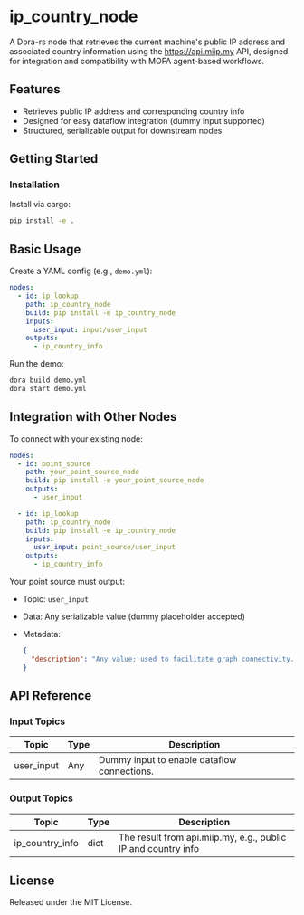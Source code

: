 # ip_country_node

A Dora-rs node that retrieves the current machine's public IP address and associated country information using the https://api.miip.my API, designed for integration and compatibility with MOFA agent-based workflows.

## Features
- Retrieves public IP address and corresponding country info
- Designed for easy dataflow integration (dummy input supported)
- Structured, serializable output for downstream nodes

## Getting Started

### Installation
Install via cargo:
```bash
pip install -e .
```

## Basic Usage

Create a YAML config (e.g., `demo.yml`):

```yaml
nodes:
  - id: ip_lookup
    path: ip_country_node
    build: pip install -e ip_country_node
    inputs:
      user_input: input/user_input
    outputs:
      - ip_country_info
```

Run the demo:

```bash
dora build demo.yml
dora start demo.yml
```

## Integration with Other Nodes

To connect with your existing node:

```yaml
nodes:
  - id: point_source
    path: your_point_source_node
    build: pip install -e your_point_source_node
    outputs:
      - user_input

  - id: ip_lookup
    path: ip_country_node
    build: pip install -e ip_country_node
    inputs:
      user_input: point_source/user_input
    outputs:
      - ip_country_info
```

Your point source must output:

* Topic: `user_input`
* Data: Any serializable value (dummy placeholder accepted)
* Metadata:

  ```json
  {
    "description": "Any value; used to facilitate graph connectivity."
  }
  ```

## API Reference

### Input Topics

| Topic       | Type     | Description                                 |
| ----------- | -------- | ------------------------------------------- |
| user_input  | Any      | Dummy input to enable dataflow connections. |

### Output Topics

| Topic            | Type   | Description                                                   |
| ---------------- | ------ | ------------------------------------------------------------- |
| ip_country_info  | dict   | The result from api.miip.my, e.g., public IP and country info |

## License

Released under the MIT License.
